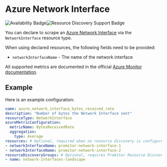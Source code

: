 # Azure Network Interface

![Availability Badge](https://img.shields.io/badge/Available%20Starting-v1.0-green.svg)![Resource Discovery Support Badge](https://img.shields.io/badge/Support%20for%20Resource%20Discovery-Yes-green.svg)

You can declare to scrape an [Azure Network Interface](https://docs.microsoft.com/en-us/azure/virtual-network/virtual-network-network-interface)
via the `NetworkInterface` resource type.

When using declared resources, the following fields need to be provided:

- `networkInterfaceName` - The name of the network interface

All supported metrics are documented in the official [Azure Monitor documentation](https://docs.microsoft.com/en-us/azure/azure-monitor/platform/metrics-supported#microsoftnetworknetworkinterfaces).

## Example

Here is an example configuration:

```yaml
name: azure_network_interface_bytes_received_rate
description: "Number of bytes the Network Interface sent"
resourceType: NetworkInterface
azureMetricConfiguration:
  metricName: BytesReceivedRate
  aggregation:
    type: Average
resources: # Optional, required when no resource discovery is configured
- networkInterfaceName: promitor-network-interface-1
- networkInterfaceName: promitor-network-interface-2
resourceDiscoveryGroups: # Optional, requires Promitor Resource Discovery agent (https://promitor.io/concepts/how-it-works#using-resource-discovery)
- name: network-interfaces-landscape
```
